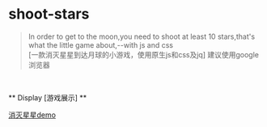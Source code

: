 # shoot-stars
> In order to get to the moon,you need to shoot at least 10 stars,that's what the little game about,--with js and css
><br>
>[一款消灭星星到达月球的小游戏，使用原生js和css及jq]
>建议使用google浏览器

<br>

   ** Display [游戏展示] **

 [消灭星星demo](https://cyanar.github.io/shoot-stars/shootstars.html)
